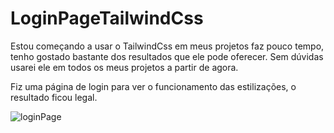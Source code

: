 # LoginPageTailwindCss
Estou começando a usar o TailwindCss em meus projetos faz pouco tempo, tenho gostado bastante dos resultados que ele pode oferecer.
Sem dúvidas usarei ele em todos os meus projetos a partir de agora.

Fiz uma página de login para ver o funcionamento das estilizações, o resultado ficou legal.

![loginPage](https://github.com/jacksonVargas/LoginPageTailwindCss/assets/93093923/29c4e669-bd0c-468d-b975-42d1f2c04a1b)

